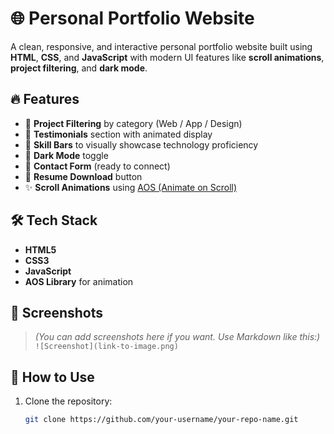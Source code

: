 # 🌐 Personal Portfolio Website

A clean, responsive, and interactive personal portfolio website built using **HTML**, **CSS**, and **JavaScript** with modern UI features like **scroll animations**, **project filtering**, and **dark mode**.

## 🔥 Features

- 📂 **Project Filtering** by category (Web / App / Design)
- 🌟 **Testimonials** section with animated display
- 🎯 **Skill Bars** to visually showcase technology proficiency
- 🌙 **Dark Mode** toggle
- 📧 **Contact Form** (ready to connect)
- 📄 **Resume Download** button
- ✨ **Scroll Animations** using [AOS (Animate on Scroll)](https://michalsnik.github.io/aos/)

## 🛠️ Tech Stack

- **HTML5**
- **CSS3**
- **JavaScript**
- **AOS Library** for animation

## 📸 Screenshots

> *(You can add screenshots here if you want. Use Markdown like this:)*  
> `![Screenshot](link-to-image.png)`

## 🚀 How to Use

1. Clone the repository:

   ```bash
   git clone https://github.com/your-username/your-repo-name.git
